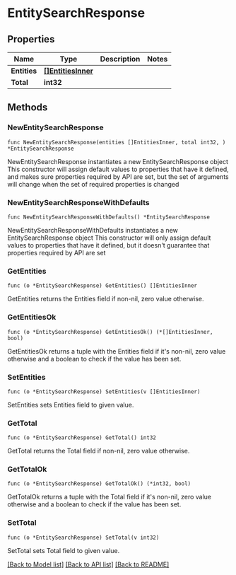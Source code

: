 # EntitySearchResponse

## Properties

Name | Type | Description | Notes
------------ | ------------- | ------------- | -------------
**Entities** | [**[]EntitiesInner**](EntitiesInner.md) |  | 
**Total** | **int32** |  | 

## Methods

### NewEntitySearchResponse

`func NewEntitySearchResponse(entities []EntitiesInner, total int32, ) *EntitySearchResponse`

NewEntitySearchResponse instantiates a new EntitySearchResponse object
This constructor will assign default values to properties that have it defined,
and makes sure properties required by API are set, but the set of arguments
will change when the set of required properties is changed

### NewEntitySearchResponseWithDefaults

`func NewEntitySearchResponseWithDefaults() *EntitySearchResponse`

NewEntitySearchResponseWithDefaults instantiates a new EntitySearchResponse object
This constructor will only assign default values to properties that have it defined,
but it doesn't guarantee that properties required by API are set

### GetEntities

`func (o *EntitySearchResponse) GetEntities() []EntitiesInner`

GetEntities returns the Entities field if non-nil, zero value otherwise.

### GetEntitiesOk

`func (o *EntitySearchResponse) GetEntitiesOk() (*[]EntitiesInner, bool)`

GetEntitiesOk returns a tuple with the Entities field if it's non-nil, zero value otherwise
and a boolean to check if the value has been set.

### SetEntities

`func (o *EntitySearchResponse) SetEntities(v []EntitiesInner)`

SetEntities sets Entities field to given value.


### GetTotal

`func (o *EntitySearchResponse) GetTotal() int32`

GetTotal returns the Total field if non-nil, zero value otherwise.

### GetTotalOk

`func (o *EntitySearchResponse) GetTotalOk() (*int32, bool)`

GetTotalOk returns a tuple with the Total field if it's non-nil, zero value otherwise
and a boolean to check if the value has been set.

### SetTotal

`func (o *EntitySearchResponse) SetTotal(v int32)`

SetTotal sets Total field to given value.



[[Back to Model list]](../README.md#documentation-for-models) [[Back to API list]](../README.md#documentation-for-api-endpoints) [[Back to README]](../README.md)


